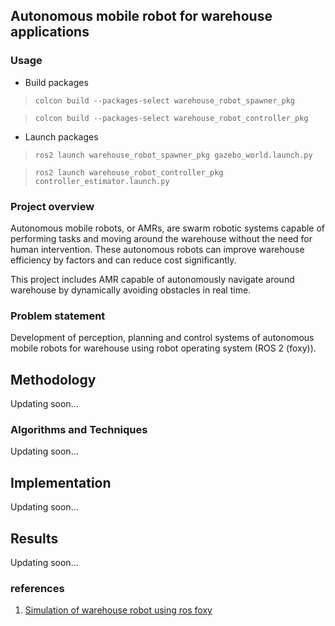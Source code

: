## Autonomous mobile robot for warehouse applications

### Usage

* Build packages

> `colcon build --packages-select warehouse_robot_spawner_pkg`

> `colcon build --packages-select warehouse_robot_controller_pkg`

* Launch packages

> `ros2 launch warehouse_robot_spawner_pkg gazebo_world.launch.py`

> `ros2 launch warehouse_robot_controller_pkg controller_estimator.launch.py`

### Project overview

Autonomous mobile robots, or AMRs, are swarm robotic systems capable of performing tasks and moving around the warehouse without the need for human intervention. These autonomous robots can improve warehouse efficiency by factors and can reduce cost significantly. 

This project includes AMR capable of autonomously navigate around warehouse by dynamically avoiding obstacles in real time. 

### Problem statement

Development of perception, planning and control systems of autonomous mobile robots for warehouse using robot operating system (ROS 2 (foxy)).

## Methodology

Updating soon...

### Algorithms and Techniques

Updating soon...

## Implementation

Updating soon...

## Results

Updating soon...

### references

1. [Simulation of warehouse robot using ros foxy](https://automaticaddison.com/how-to-simulate-a-robot-using-gazebo-and-ros-2/)